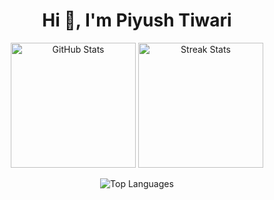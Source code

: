 <h1 align="center">Hi 👋, I'm Piyush Tiwari</h1>

<!-- First Row: Two images side by side with same height -->
<p align="center">
  <img src="https://github-readme-stats.vercel.app/api?username=infinitepush&hide_title=false&hide_rank=false&show_icons=true&include_all_commits=true&count_private=true&disable_animations=false&theme=dracula&locale=en&hide_border=false" alt="GitHub Stats" height="200" />
  
  <img src="https://github-readme-streak-stats.herokuapp.com/?user=infinitepush&" alt="Streak Stats" height="200" />
</p>

<!-- Second Row: Centered language graph -->
<p align="center">
  <img src="https://github-readme-stats.vercel.app/api/top-langs?username=infinitepush&locale=en&hide_title=false&layout=compact&card_width=320&langs_count=5&theme=dracula&hide_border=false" alt="Top Languages" />
</p>
